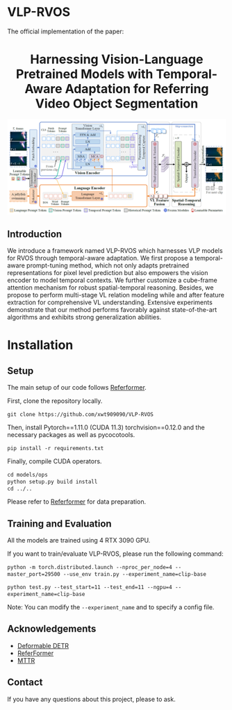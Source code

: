 # VLP-RVOS

The official implementation of the paper: 

<div align="center">
<h1>
<b>
Harnessing Vision-Language Pretrained Models with Temporal-Aware Adaptation for Referring Video Object Segmentation
</b>
</h1>
</div>


<p align="center"><img src="docs/framework.png" width="800"/></p>

## Introduction

We introduce a framework named VLP-RVOS which harnesses VLP models for RVOS through temporal-aware adaptation. We first propose a temporal-aware prompt-tuning method, which not only adapts pretrained representations for pixel level prediction but also empowers the vision encoder to model temporal contexts. We further customize a cube-frame attention mechanism for robust spatial-temporal reasoning. Besides, we propose to perform multi-stage VL relation modeling while and after feature extraction for comprehensive VL understanding. Extensive experiments demonstrate that our method performs favorably against state-of-the-art algorithms and exhibits strong generalization abilities.

# Installation

## Setup

The main setup of our code follows [Referformer](https://github.com/wjn922/ReferFormer).

First, clone the repository locally.

```
git clone https://github.com/xwt909090/VLP-RVOS
```

Then, install Pytorch==1.11.0 (CUDA 11.3) torchvision==0.12.0 and the necessary packages as well as pycocotools.
```
pip install -r requirements.txt 
```

Finally, compile CUDA operators.
```
cd models/ops
python setup.py build install
cd ../..
```

Please refer to [Referformer](https://github.com/wjn922/ReferFormer) for data preparation.

## Training and Evaluation

All the models are trained using 4 RTX 3090 GPU. 

If you want to train/evaluate VLP-RVOS, please run the following command:

```
python -m torch.distributed.launch --nproc_per_node=4 --master_port=29500 --use_env train.py --experiment_name=clip-base
```

```
python test.py --test_start=11 --test_end=11 --ngpu=4 --experiment_name=clip-base
```

Note: You can modify the `--experiment_name` and to specify a config file.

## Acknowledgements

- [Deformable DETR](https://github.com/fundamentalvision/Deformable-DETR)
- [ReferFormer](https://github.com/wjn922/ReferFormer)
- [MTTR](https://github.com/mttr2021/MTTR)

## Contact
If you have any questions about this project, please to ask.
